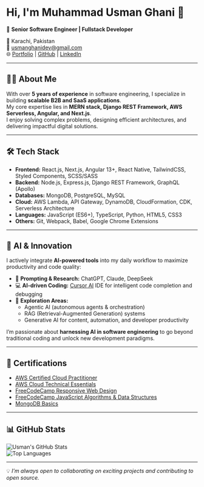 # Hi, I'm Muhammad Usman Ghani 👋  

🚀 **Senior Software Engineer | Fullstack Developer**  

📍 Karachi, Pakistan  
📧 [usmanghanidev@gmail.com](mailto:usmanghanidev@gmail.com)  
🌐 [Portfolio](https://my-portfolio-peach-seven.vercel.app/) | [GitHub](https://github.com/usmanghanidev) | [LinkedIn](https://linkedin.com/in/usmanghanidev)  

---

## 👨‍💻 About Me
With over **5 years of experience** in software engineering, I specialize in building **scalable B2B and SaaS applications**.  
My core expertise lies in **MERN stack, Django REST Framework, AWS Serverless, Angular, and Next.js**.  
I enjoy solving complex problems, designing efficient architectures, and delivering impactful digital solutions.  

---

## 🛠️ Tech Stack
- **Frontend:** React.js, Next.js, Angular 13+, React Native, TailwindCSS, Styled Components, SCSS/SASS  
- **Backend:** Node.js, Express.js, Django REST Framework, GraphQL (Apollo)  
- **Databases:** MongoDB, PostgreSQL, MySQL  
- **Cloud:** AWS Lambda, API Gateway, DynamoDB, CloudFormation, CDK, Serverless Architecture  
- **Languages:** JavaScript (ES6+), TypeScript, Python, HTML5, CSS3  
- **Others:** Git, Webpack, Babel, Google Chrome Extensions  

---

## 🤖 AI & Innovation
I actively integrate **AI-powered tools** into my daily workflow to maximize productivity and code quality:  
- 💬 **Prompting & Research:** ChatGPT, Claude, DeepSeek  
- 💻 **AI-driven Coding:** [Cursor AI](https://cursor.sh/) IDE for intelligent code completion and debugging  
- 🔎 **Exploration Areas:**  
  - Agentic AI (autonomous agents & orchestration)  
  - RAG (Retrieval-Augmented Generation) systems  
  - Generative AI for content, automation, and developer productivity  

I’m passionate about **harnessing AI in software engineering** to go beyond traditional coding and unlock new development paradigms.  

---

## 📜 Certifications
- [AWS Certified Cloud Practitioner](https://www.credly.com/badges/c27c1c92-b708-41b4-ba30-b7079c406976/linked_in_profile)  
- [AWS Cloud Technical Essentials](https://www.coursera.org/account/accomplishments/certificate/Z2TX657YB3JV)  
- [FreeCodeCamp Responsive Web Design](https://www.freecodecamp.org/certification/fccc9333f0f-7615-4a4f-831b-dc2bcb0b08c3/responsive-web-design)  
- [FreeCodeCamp JavaScript Algorithms & Data Structures](https://www.freecodecamp.org/certification/fccc9333f0f-7615-4a4f-831b-dc2bcb0b08c3/javascript-algorithms-and-data-structures)  
- [MongoDB Basics](https://university.mongodb.com/course_completion/a7ce33ac-a673-479c-8382-f8ea134bbce2)  

---

## 📊 GitHub Stats
![Usman's GitHub Stats](https://github-readme-stats.vercel.app/api?username=usmanghanidev&show_icons=true&theme=radical)  
![Top Languages](https://github-readme-stats.vercel.app/api/top-langs/?username=usmanghanidev&layout=compact&theme=radical)  

---
💡 *I’m always open to collaborating on exciting projects and contributing to open source.*  
